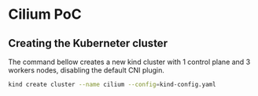 # Cilium PoC

## Creating the Kuberneter cluster

The command bellow creates a new kind cluster with 1 control plane and 3 workers nodes, disabling the default CNI plugin.

```sh
kind create cluster --name cilium --config=kind-config.yaml
```
